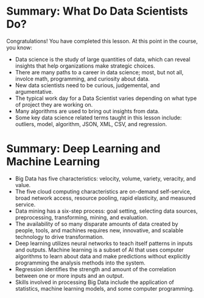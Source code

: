 # Summary: What Do Data Scientists Do?
Congratulations! You have completed this lesson. At this point in the course, you know: 

- Data science is the study of large quantities of data, which can reveal insights that help organizations make strategic choices.
- There are many paths to a career in data science; most, but not all, involce math, programming, and curiosity about data.
- New data scientists need to be curious, judgemental, and argumentative.
- The typical work day for a Data Scientist varies depending on what type of project they are working on.
- Many algorithms are used to bring out insights from data.
- Some key data science related terms taught in this lesson include: outliers, model, algorithm, JSON, XML, CSV, and regression.

# Summary: Deep Learning and Machine Learning

- Big Data has five characteristics:  velocity, volume, variety, veracity, and value.
- The five cloud computing characteristics are on-demand self-service, broad network access, resource pooling,   rapid elasticity, and measured service.
- Data mining has a six-step process: goal setting, selecting data sources, preprocessing, transforming, mining, and evaluation.
- The availability of so many disparate amounts of data created by people, tools, and machines requires new, innovative, and scalable technology to drive transformation.
- Deep learning utilizes neural networks to teach itself patterns in inputs and outputs. Machine learning is a subset of AI that uses computer algorithms to learn about data and make predictions without explicitly programming the analysis methods into the system.
- Regression identifies the strength and amount of the correlation between one or more inputs and an output.
- Skills involved in processing Big Data include the application of statistics, machine learning models, and some computer programming.
